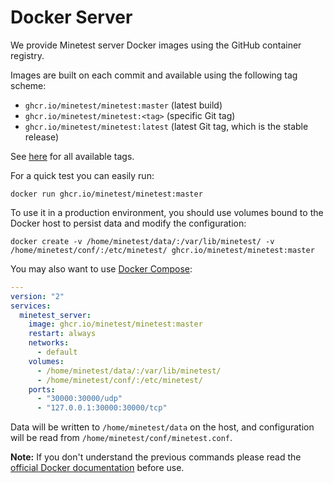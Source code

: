 # Docker Server

We provide Minetest server Docker images using the GitHub container registry.

Images are built on each commit and available using the following tag scheme:

* `ghcr.io/minetest/minetest:master` (latest build)
* `ghcr.io/minetest/minetest:<tag>` (specific Git tag)
* `ghcr.io/minetest/minetest:latest` (latest Git tag, which is the stable release)

See [here](https://github.com/minetest/minetest/pkgs/container/minetest) for all available tags.

For a quick test you can easily run:

```shell
docker run ghcr.io/minetest/minetest:master
```

To use it in a production environment, you should use volumes bound to the Docker host to persist data and modify the configuration:

```shell
docker create -v /home/minetest/data/:/var/lib/minetest/ -v /home/minetest/conf/:/etc/minetest/ ghcr.io/minetest/minetest:master
```

You may also want to use [Docker Compose](https://docs.docker.com/compose):

```yaml
---
version: "2"
services:
  minetest_server:
    image: ghcr.io/minetest/minetest:master
    restart: always
    networks:
      - default
    volumes:
      - /home/minetest/data/:/var/lib/minetest/
      - /home/minetest/conf/:/etc/minetest/
    ports:
      - "30000:30000/udp"
      - "127.0.0.1:30000:30000/tcp"
```

Data will be written to `/home/minetest/data` on the host, and configuration will be read from `/home/minetest/conf/minetest.conf`.

**Note:** If you don't understand the previous commands please read the [official Docker documentation](https://docs.docker.com) before use.
